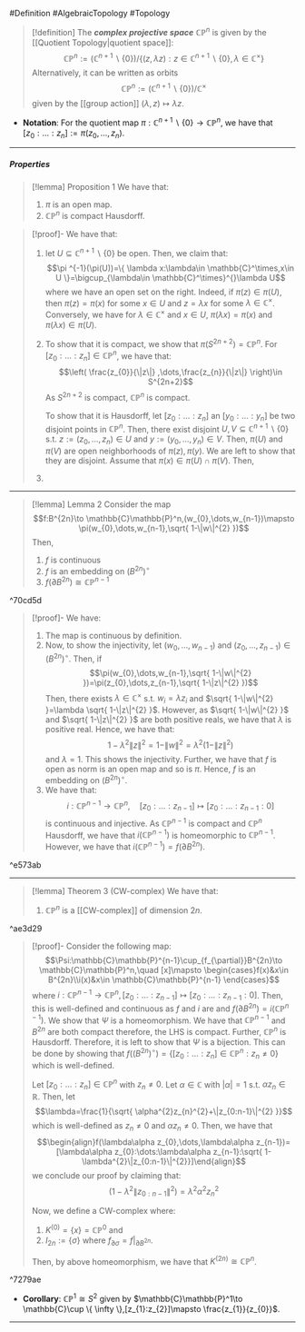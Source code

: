 #Definition #AlgebraicTopology #Topology 

> [!definition]
> The ***complex projective space*** $\mathbb{C}\mathbb{P}^n$ is given by the [[Quotient Topology|quotient space]]:$$\mathbb{C}\mathbb{P}^n:=(\mathbb{C}^{n+1} \backslash \{ 0 \}) /\{(z,\lambda z):z\in \mathbb{C}^{n+1} \backslash \{ 0 \},\lambda \in \mathbb{C}^{\times} \}$$Alternatively, it can be written as orbits$$\mathbb{C}\mathbb{P}^n:=(\mathbb{C}^{n+1} \backslash \{ 0 \}) / \mathbb{C}^\times$$given by the [[group action]] $(\lambda,z)\mapsto \lambda z$.
- **Notation**: For the quotient map $\pi:\mathbb{C}^{n+1} \backslash \{ 0 \}\to \mathbb{C}\mathbb{P}^n$, we have that $[z_{0}:\dots :z_{n}]:=\pi(z_{0},\dots,z_{n})$.

---
##### Properties
> [!lemma] Proposition 1
> We have that:
> 1. $\pi$ is an open map.
> 1. $\mathbb{C}\mathbb{P}^n$ is compact Hausdorff.

> [!proof]-
> We have that:
> 1. let $U\subseteq \mathbb{C}^{n+1} \backslash \{ 0 \}$ be open. Then, we claim that: $$\pi ^{-1}(\pi(U))=\{ \lambda x:\lambda\in \mathbb{C}^\times,x\in U \}=\bigcup_{\lambda\in \mathbb{C}^\times}^{}\lambda U$$where we have an open set on the right. Indeed, if $\pi(z)\in \pi(U)$, then $\pi(z)=\pi(x)$ for some $x\in U$ and $z=\lambda x$ for some $\lambda\in \mathbb{C}^\times$. Conversely, we have for $\lambda\in \mathbb{C}^\times$ and $x\in U$, $\pi(\lambda x)=\pi(x)$ and $\pi(\lambda x)\in \pi(U)$.
> 1. To show that it is compact, we show that $\pi(S^{2n+2})=\mathbb{C}\mathbb{P}^n$. For $[z_{0}:\dots:z_{n}]\in \mathbb{C}\mathbb{P}^n$, we have that: $$\left( \frac{z_{0}}{\|z\|} ,\dots,\frac{z_{n}}{\|z\|} \right)\in S^{2n+2}$$As $S^{2n+2}$ is compact, $\mathbb{C}\mathbb{P}^n$ is compact.
>   
> 	  To show that it is Hausdorff, let $[z_{0}:\dots:z_{n}]$ an $[y_{0}:\dots:y_{n}]$ be two disjoint points in $\mathbb{C}\mathbb{P}^n$. Then, there exist disjoint $U,V\subseteq \mathbb{C}^{n+1} \backslash \{ 0 \}$ s.t. $z:=(z_{0},\dots,z_{n})\in U$ and $y:=(y_{0},\dots,y_{n})\in V$. Then, $\pi(U)$ and $\pi(V)$ are open neighborhoods of $\pi(z),\pi(y)$. We are left to show that they are disjoint. Assume that $\pi(x)\in \pi(U)\cap \pi(V)$. Then, 
> 2. 
---
> [!lemma] Lemma 2
> Consider the map $$f:B^{2n}\to \mathbb{C}\mathbb{P}^n,(w_{0},\dots,w_{n-1})\mapsto \pi(w_{0},\dots,w_{n-1},\sqrt{ 1-\|w\|^{2} })$$Then, 
> 1. $f$ is continuous 
> 2. $f$ is an embedding on $(B^{2n})^\circ$
> 3. $f(\partial B^{2n})\cong\mathbb{C}\mathbb{P}^{n-1}$

^70cd5d

> [!proof]-
> We have:
> 1. The map is continuous by definition. 
> 2. Now, to show the injectivity, let $(w_{0},\dots, w_{n-1})$ and $(z_{0},\dots,z_{n-1})\in (B^{2n})^\circ$. Then, if $$\pi(w_{0},\dots,w_{n-1},\sqrt{ 1-\|w\|^{2} })=\pi(z_{0},\dots,z_{n-1},\sqrt{ 1-\|z\|^{2} })$$Then, there exists $\lambda\in \mathbb{C}^\times$ s.t. $w_{i}=\lambda z_{i}$ and $\sqrt{ 1-\|w\|^{2} }=\lambda \sqrt{ 1-\|z\|^{2} }$. However, as $\sqrt{ 1-\|w\|^{2} }$ and $\sqrt{ 1-\|z\|^{2} }$ are both positive reals, we have that $\lambda$ is positive real. Hence, we have that: $$1-\lambda^{2}\|z\|^{2}=1-\|w\|^{2}=\lambda^{2}(1-\|z\|^{2})$$and $\lambda=1$. This shows the injectivity. Further, we have that $f$ is open as norm is an open map and so is $\pi$. Hence, $f$ is an embedding on $(B^{2n})^\circ$.
> 3. We have that: $$i:\mathbb{C}\mathbb{P}^{n-1}\to \mathbb{C}\mathbb{P}^n,\quad [z_{0}:\dots:z_{n-1}]\mapsto [z_{0}:\dots:z_{n-1}:0]$$is continuous and injective. As $\mathbb{C}\mathbb{P}^{n-1}$ is compact and $\mathbb{C}\mathbb{P}^{n}$ Hausdorff, we have that $i(\mathbb{C}\mathbb{P}^{n-1})$ is homeomorphic to $\mathbb{C}\mathbb{P}^{n-1}$. However, we have that $i(\mathbb{C}\mathbb{P}^{n-1})=f(\partial B^{2n})$.

^e573ab

---
> [!lemma] Theorem 3 (CW-complex)
> We have that:
> 1. $\mathbb{C}\mathbb{P}^n$ is a [[CW-complex]] of dimension $2n$.

^ae3d29

> [!proof]-
> Consider the following map: $$\Psi:\mathbb{C}\mathbb{P}^{n-1}\cup_{f_{\partial}}B^{2n}\to \mathbb{C}\mathbb{P}^n,\quad  [x]\mapsto \begin{cases}f(x)&x\in B^{2n}\\i(x)&x\in \mathbb{C}\mathbb{P}^{n-1} \end{cases}$$where $i:\mathbb{C}\mathbb{P}^{n-1}\to \mathbb{C}\mathbb{P}^n,[z_{0}:\dots:z_{n-1}]\mapsto [z_{0}:\dots: z_{n-1} : 0]$. Then, this is well-defined and continuous as $f$ and $i$ are and $f(\partial B^{2n})=i(\mathbb{C}\mathbb{P}^{n-1})$. We show that $\Psi$ is a homeomorphism. We have that $\mathbb{C}\mathbb{P}^{n-1}$ and $B^{2n}$ are both compact therefore, the LHS is compact. Further, $\mathbb{C}\mathbb{P}^{n}$ is Hausdorff. Therefore, it is left to show that $\Psi$ is a bijection. This can be done by showing that $f((B^{2n})^\circ)=\{ [z_{0}:\dots:z_{n}]\in \mathbb{C}\mathbb{P}^n :z_{n}\neq 0\}$ which is well-defined. 
> 
> Let $[z_{0}:\dots: z_{n}]\in \mathbb{C}\mathbb{P}^n$ with $z_{n}\neq 0$. Let $\alpha\in \mathbb{C}$ with $\left| \alpha \right|=1$ s.t. $\alpha z_{n}\in \mathbb{R}$. Then, let $$\lambda=\frac{1}{\sqrt{ \alpha^{2}z_{n}^{2}+\|z_{0:n-1}\|^{2} }}$$which is well-defined as $z_{n}\neq 0$ and $\alpha z_{n}\neq 0$. Then, we have that $$\begin{align}f(\lambda\alpha z_{0},\dots,\lambda\alpha z_{n-1})=[\lambda\alpha z_{0}:\dots:\lambda\alpha z_{n-1}:\sqrt{ 1- \lambda^{2}\|z_{0:n-1}\|^{2}}]\end{align}$$we conclude our proof by claiming that: $$(1- \lambda^{2}\|z_{0:n-1}\|^{2})=\lambda^{2}\alpha^{2}z_{n}^{2}$$
> 
> Now, we define a CW-complex where:
> 1. $K^{(0)}=\{ x \}=\mathbb{C}\mathbb{P}^{0}$ and
> 2. $I_{2n}:=\{ \sigma \}$ where $f_{\partial\sigma}=f|_{\partial B^{2n}}$.
> 
> Then, by above homeomorphism, we have that $K^{(2n)}\cong \mathbb{C}\mathbb{P}^n$. 

^7279ae

- **Corollary**: $\mathbb{C}\mathbb{P}^1\cong S^2$ given by $\mathbb{C}\mathbb{P}^1\to \mathbb{C}\cup \{ \infty \},[z_{1}:z_{2}]\mapsto \frac{z_{1}}{z_{0}}$.
---